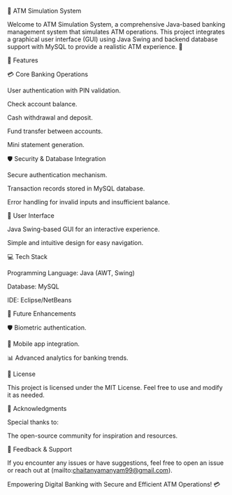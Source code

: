 🚀 ATM Simulation System

Welcome to ATM Simulation System, a comprehensive Java-based banking management system that simulates ATM operations. This project integrates a graphical user interface (GUI) using Java Swing and backend database support with MySQL to provide a realistic ATM experience. 🏦

🎯 Features

💳 Core Banking Operations

User authentication with PIN validation.

Check account balance.

Cash withdrawal and deposit.

Fund transfer between accounts.

Mini statement generation.

🛡️ Security & Database Integration

Secure authentication mechanism.

Transaction records stored in MySQL database.

Error handling for invalid inputs and insufficient balance.

🎨 User Interface

Java Swing-based GUI for an interactive experience.

Simple and intuitive design for easy navigation.

💻 Tech Stack

Programming Language: Java (AWT, Swing)

Database: MySQL

IDE: Eclipse/NetBeans






🌟 Future Enhancements




🛡️ Biometric authentication.

📱 Mobile app integration.

📊 Advanced analytics for banking trends.


📜 License

This project is licensed under the MIT License. Feel free to use and modify it as needed.

🙌 Acknowledgments

Special thanks to:

The open-source community for inspiration and resources.

💬 Feedback & Support

If you encounter any issues or have suggestions, feel free to open an issue or reach out at (mailto:chaitanyamanyam99@gmail.com).

Empowering Digital Banking with Secure and Efficient ATM Operations! 💳
